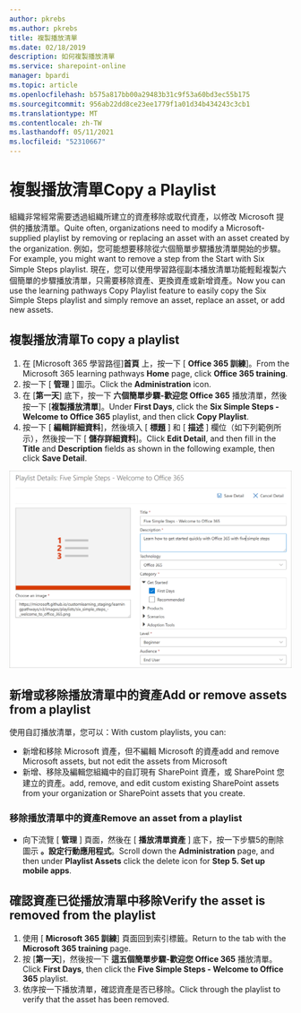 ```yaml
---
author: pkrebs
ms.author: pkrebs
title: 複製播放清單
ms.date: 02/18/2019
description: 如何複製播放清單
ms.service: sharepoint-online
manager: bpardi
ms.topic: article
ms.openlocfilehash: b575a817bb00a29483b31c9f53a60bd3ec55b175
ms.sourcegitcommit: 956ab22dd8ce23ee1779f1a01d34b434243c3cb1
ms.translationtype: MT
ms.contentlocale: zh-TW
ms.lasthandoff: 05/11/2021
ms.locfileid: "52310667"
---
```

# <a name="copy-a-playlist"></a><span data-ttu-id="220b2-103">複製播放清單</span><span class="sxs-lookup"><span data-stu-id="220b2-103">Copy a Playlist</span></span>
<span data-ttu-id="220b2-104">組織非常經常需要透過組織所建立的資產移除或取代資產，以修改 Microsoft 提供的播放清單。</span><span class="sxs-lookup"><span data-stu-id="220b2-104">Quite often, organizations need to modify a Microsoft-supplied playlist by removing or replacing an asset with an asset created by the organization.</span></span> <span data-ttu-id="220b2-105">例如，您可能想要移除從六個簡單步驟播放清單開始的步驟。</span><span class="sxs-lookup"><span data-stu-id="220b2-105">For example, you might want to remove a step from the Start with Six Simple Steps playlist.</span></span> <span data-ttu-id="220b2-106">現在，您可以使用學習路徑副本播放清單功能輕鬆複製六個簡單的步驟播放清單，只需要移除資產、更換資產或新增資產。</span><span class="sxs-lookup"><span data-stu-id="220b2-106">Now you can use the learning pathways Copy Playlist feature to easily copy the Six Simple Steps playlist and simply remove an asset, replace an asset, or add new assets.</span></span> 

## <a name="to-copy-a-playlist"></a><span data-ttu-id="220b2-107">複製播放清單</span><span class="sxs-lookup"><span data-stu-id="220b2-107">To copy a playlist</span></span>

1. <span data-ttu-id="220b2-108">在 [Microsoft 365 學習路徑]**首頁** 上，按一下 [ **Office 365 訓練**]。</span><span class="sxs-lookup"><span data-stu-id="220b2-108">From the Microsoft 365 learning pathways **Home** page, click **Office 365 training**.</span></span>
2. <span data-ttu-id="220b2-109">按一下 [ **管理** ] 圖示。</span><span class="sxs-lookup"><span data-stu-id="220b2-109">Click the **Administration** icon.</span></span>
3. <span data-ttu-id="220b2-110">在 [**第一天**] 底下，按一下 **六個簡單步驟-歡迎您 Office 365** 播放清單，然後按一下 [**複製播放清單**]。</span><span class="sxs-lookup"><span data-stu-id="220b2-110">Under **First Days**, click the **Six Simple Steps - Welcome to Office 365** playlist, and then click **Copy Playlist**.</span></span> 
4. <span data-ttu-id="220b2-111">按一下 [ **編輯詳細資料**]，然後填入 [ **標題** ] 和 [ **描述** ] 欄位（如下列範例所示），然後按一下 [ **儲存詳細資料**]。</span><span class="sxs-lookup"><span data-stu-id="220b2-111">Click **Edit Detail**, and then fill in the **Title** and **Description** fields as shown in the following example, then click **Save Detail**.</span></span>  
 
![cg-copyplaylist5steps.png](media/cg-copyplaylist5steps.png)

## <a name="add-or-remove-assets-from-a-playlist"></a><span data-ttu-id="220b2-113">新增或移除播放清單中的資產</span><span class="sxs-lookup"><span data-stu-id="220b2-113">Add or remove assets from a playlist</span></span>
<span data-ttu-id="220b2-114">使用自訂播放清單，您可以：</span><span class="sxs-lookup"><span data-stu-id="220b2-114">With custom playlists, you can:</span></span>
- <span data-ttu-id="220b2-115">新增和移除 Microsoft 資產，但不編輯 Microsoft 的資產</span><span class="sxs-lookup"><span data-stu-id="220b2-115">add and remove Microsoft assets, but not edit the assets from Microsoft</span></span>
- <span data-ttu-id="220b2-116">新增、移除及編輯您組織中的自訂現有 SharePoint 資產，或 SharePoint 您建立的資產。</span><span class="sxs-lookup"><span data-stu-id="220b2-116">add, remove, and edit custom existing SharePoint assets from your organization or SharePoint assets that you create.</span></span> 

### <a name="remove-an-asset-from-a-playlist"></a><span data-ttu-id="220b2-117">移除播放清單中的資產</span><span class="sxs-lookup"><span data-stu-id="220b2-117">Remove an asset from a playlist</span></span>
- <span data-ttu-id="220b2-118">向下流覽 [ **管理** ] 頁面，然後在 [ **播放清單資產** ] 底下，按一下步驟5的刪除圖示 **。設定行動應用程式**。</span><span class="sxs-lookup"><span data-stu-id="220b2-118">Scroll down the **Administration** page, and then under **Playlist Assets** click the delete icon for **Step 5. Set up mobile apps**.</span></span> 

## <a name="verify-the-asset-is-removed-from-the-playlist"></a><span data-ttu-id="220b2-119">確認資產已從播放清單中移除</span><span class="sxs-lookup"><span data-stu-id="220b2-119">Verify the asset is removed from the playlist</span></span>
1. <span data-ttu-id="220b2-120">使用 [ **Microsoft 365 訓練**] 頁面回到索引標籤。</span><span class="sxs-lookup"><span data-stu-id="220b2-120">Return to the tab with the **Microsoft 365 training** page.</span></span>
2. <span data-ttu-id="220b2-121">按 [**第一天**]，然後按一下 **這五個簡單步驟-歡迎您 Office 365** 播放清單。</span><span class="sxs-lookup"><span data-stu-id="220b2-121">Click **First Days**, then click the **Five Simple Steps - Welcome to Office 365** playlist.</span></span> 
3. <span data-ttu-id="220b2-122">依序按一下播放清單，確認資產是否已移除。</span><span class="sxs-lookup"><span data-stu-id="220b2-122">Click through the playlist to verify that the asset has been removed.</span></span>


